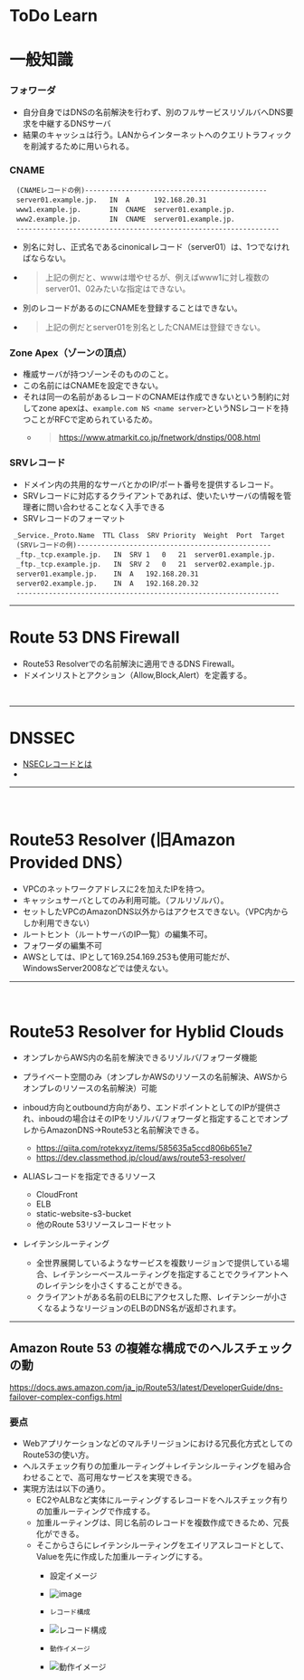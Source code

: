 # ToDo Learn

# 一般知識
### フォワーダ
- 自分自身ではDNSの名前解決を行わず、別のフルサービスリゾルバへDNS要求を中継するDNSサーバ
- 結果のキャッシュは行う。LANからインターネットへのクエリトラフィックを削減するために用いられる。

### CNAME
```
　(CNAMEレコードの例)---------------------------------------------
　server01.example.jp.   IN  A      192.168.20.31
　www1.example.jp.       IN  CNAME  server01.example.jp.
　www2.example.jp.       IN  CNAME  server01.example.jp.
　-----------------------------------------------------------------
 ```
- 別名に対し、正式名であるcinonicalレコード（server01）は、1つでなければならない。
- > 上記の例だと、wwwは増やせるが、例えばwww1に対し複数のserver01、02みたいな指定はできない。

- 別のレコードがあるのにCNAMEを登録することはできない。
- > 上記の例だとserver01を別名としたCNAMEは登録できない。

### Zone Apex（ゾーンの頂点）
- 権威サーバが持つゾーンそのもののこと。
- この名前にはCNAMEを設定できない。
- それは同一の名前があるレコードのCNAMEは作成できないという制約に対してzone apexは、`example.com NS <name server>`というNSレコードを持つことがRFCで定められているため。
  - > https://www.atmarkit.co.jp/fnetwork/dnstips/008.html

### SRVレコード
- ドメイン内の共用的なサーバとかのIP/ポート番号を提供するレコード。
- SRVレコードに対応するクライアントであれば、使いたいサーバの情報を管理者に問い合わせることなく入手できる
- SRVレコードのフォーマット
```
 _Service._Proto.Name  TTL Class  SRV Priority  Weight  Port  Target
　(SRVレコードの例)------------------------------------------------
　_ftp._tcp.example.jp.   IN  SRV 1   0   21  server01.example.jp.
　_ftp._tcp.example.jp.   IN  SRV 2   0   21  server02.example.jp.
　server01.example.jp.    IN  A   192.168.20.31
　server02.example.jp.    IN  A   192.168.20.32
　-----------------------------------------------------------------
```

***

# Route 53 DNS Firewall
- Route53 Resolverでの名前解決に適用できるDNS Firewall。
- ドメインリストとアクション（Allow,Block,Alert）を定義する。

<br>

***
# DNSSEC
 - [NSECレコードとは](https://hnw.hatenablog.com/entry/20160327#:~:text=NSEC%E3%83%AC%E3%82%B3%E3%83%BC%E3%83%89%E3%81%A8%E3%81%AF,%E3%81%99%E3%82%8B%E3%82%88%E3%81%86%E3%81%AA%E4%BB%95%E7%B5%84%E3%81%BF%E3%81%A7%E3%81%99%E3%80%82)
- 
***
<br>

# Route53 Resolver (旧Amazon Provided DNS）
- VPCのネットワークアドレスに2を加えたIPを持つ。
- キャッシュサーバとしてのみ利用可能。（フルリゾルバ）。
- セットしたVPCのAmazonDNS以外からはアクセスできない。（VPC内からしか利用できない）
- ルートヒント（ルートサーバのIP一覧）の編集不可。
- フォワーダの編集不可
- AWSとしては、IPとして169.254.169.253も使用可能だが、WindowsServer2008などでは使えない。

***
<br>

# Route53 Resolver for Hyblid Clouds
- オンプレからAWS内の名前を解決できるリゾルバ/フォワーダ機能
- プライベート空間のみ（オンプレかAWSのリソースの名前解決、AWSからオンプレのリソースの名前解決）可能
- inboud方向とoutbound方向があり、エンドポイントとしてのIPが提供され、inboudの場合はそのIPをリゾルバ/フォワーダと指定することでオンプレからAmazonDNS→Route53と名前解決できる。
  - https://qiita.com/rotekxyz/items/585635a5ccd806b651e7
  - https://dev.classmethod.jp/cloud/aws/route53-resolver/

- ALIASレコードを指定できるリソース
  - CloudFront
  - ELB
  - static-website-s3-bucket
  - 他のRoute 53リソースレコードセット

- レイテンシルーティング
  - 全世界展開しているようなサービスを複数リージョンで提供している場合、レイテンシーベースルーティングを指定することでクライアントへのレイテンシを小さくすることができる。
  - クライアントがある名前のELBにアクセスした際、レイテンシーが小さくなるようなリージョンのELBのDNS名が返却されます。

***
## Amazon Route 53 の複雑な構成でのヘルスチェックの動
https://docs.aws.amazon.com/ja_jp/Route53/latest/DeveloperGuide/dns-failover-complex-configs.html

### 要点
- Webアプリケーションなどのマルチリージョンにおける冗長化方式としてのRoute53の使い方。
- ヘルスチェック有りの加重ルーティング＋レイテンシルーティングを組み合わせることで、高可用なサービスを実現できる。
- 実現方法は以下の通り。
  - EC2やALBなど実体にルーティングするレコードをヘルスチェック有りの加重ルーティングで作成する。
  - 加重ルーティングは、同じ名前のレコードを複数作成できるため、冗長化ができる。
  - そこからさらにレイテンシルーティングをエイリアスレコードとして、Valueを先に作成した加重ルーティングにする。
    - 設定イメージ
    - ![image](https://user-images.githubusercontent.com/60680996/199223631-6ecf9f09-ed5a-4d7e-91b4-89036fdaa5e2.png) 
    - `レコード構成` 
    - ![レコード構成](https://docs.aws.amazon.com/ja_jp/Route53/latest/DeveloperGuide/images/hc-latency-alias-weighted.png)

    - `動作イメージ`
    - ![動作イメージ](https://docs.aws.amazon.com/ja_jp/Route53/latest/DeveloperGuide/images/hc-latency-alias-weighted-both-failed.png)
